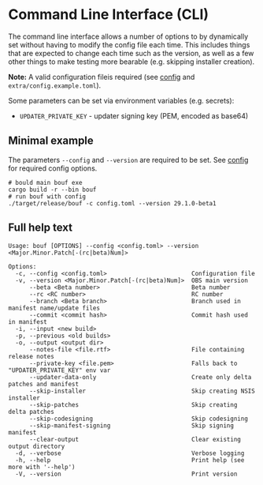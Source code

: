 # Command Line Interface (CLI)

The command line interface allows a number of options to by dynamically set without having to modify the config file each time.
This includes things that are expected to change each time such as the version, as well as a few other things to make
testing more bearable (e.g. skipping installer creation).

**Note:** A valid configuration fileis required (see [config](config.md) and `extra/config.example.toml`).

Some parameters can be set via environment variables (e.g. secrets):
- `UPDATER_PRIVATE_KEY` - updater signing key (PEM, encoded as base64)

## Minimal example

The parameters `--config` and `--version` are required to be set.
See [config](config.md) for required config options.

```
# bould main bouf exe
cargo build -r --bin bouf
# run bouf with config
./target/release/bouf -c config.toml --version 29.1.0-beta1
```

## Full help text
```
Usage: bouf [OPTIONS] --config <config.toml> --version <Major.Minor.Patch[-(rc|beta)Num]>

Options:
  -c, --config <config.toml>                        Configuration file
  -v, --version <Major.Minor.Patch[-(rc|beta)Num]>  OBS main version
      --beta <Beta number>                          Beta number
      --rc <RC number>                              RC number
      --branch <Beta branch>                        Branch used in manifest name/update files
      --commit <commit hash>                        Commit hash used in manifest
  -i, --input <new build>                           
  -p, --previous <old builds>                       
  -o, --output <output dir>                         
      --notes-file <file.rtf>                       File containing release notes
      --private-key <file.pem>                      Falls back to "UPDATER_PRIVATE_KEY" env var
      --updater-data-only                           Create only delta patches and manifest
      --skip-installer                              Skip creating NSIS installer
      --skip-patches                                Skip creating delta patches
      --skip-codesigning                            Skip codesigning
      --skip-manifest-signing                       Skip signing manifest
      --clear-output                                Clear existing output directory
  -d, --verbose                                     Verbose logging
  -h, --help                                        Print help (see more with '--help')
  -V, --version                                     Print version
```
